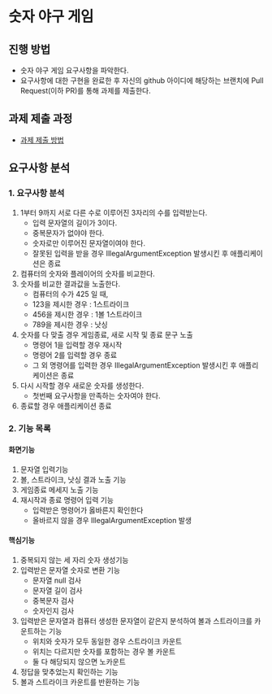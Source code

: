 # 숫자 야구 게임

## 진행 방법

* 숫자 야구 게임 요구사항을 파악한다.
* 요구사항에 대한 구현을 완료한 후 자신의 github 아이디에 해당하는 브랜치에 Pull Request(이하 PR)를 통해 과제를 제출한다.

## 과제 제출 과정

* [과제 제출 방법](https://github.com/next-step/nextstep-docs/tree/master/precourse)

## 요구사항 분석

### 1. 요구사항 분석

1. 1부터 9까지 서로 다른 수로 이루어진 3자리의 수를 입력받는다.
    * 입력 문자열의 길이가 3이다.
    * 중복문자가 없야야 한다.
    * 숫자로만 이루어진 문자열이여야 한다.
    * 잘못된 입력을 받을 경우 IllegalArgumentException 발생시킨 후 애플리케이션은 종료
2. 컴퓨터의 숫자와 플레이어의 숫자를 비교한다.
3. 숫자를 비교한 결과값을 노출한다.
    * 컴퓨터의 수가 425 일 때,
    * 123을 제시한 경우 : 1스트라이크
    * 456을 제시한 경우 : 1볼 1스트라이크
    * 789을 제시한 경우 : 낫싱
4. 숫자를 다 맞출 경우 게임종료, 새로 시작 및 종료 문구 노출
    * 명령어 1을 입력할 경우 재시작
    * 명령어 2를 입력할 경우 종료
    * 그 외 명령어를 입력한 경우 IllegalArgumentException 발생시킨 후 애플리케이션은 종료
5. 다시 시작할 경우 새로운 숫자를 생성한다.
    * 첫번째 요구사항을 만족하는 숫자여야 한다.
6. 종료할 경우 애플리케이션 종료

### 2. 기능 목록

#### 화면기능

1. 문자열 입력기능
2. 볼, 스트라이크, 낫싱 결과 노출 기능
3. 게임종료 메세지 노출 기능
4. 재시작과 종료 명령어 입력 기능
    * 입력받은 명령어가 옳바른지 확인한다
    * 올바르지 않을 경우 IllegalArgumentException 발생

#### 핵심기능

1. 중복되지 않는 세 자리 숫자 생성기능
2. 입력받은 문자열 숫자로 변환 기능
    * 문자열 null 검사
    * 문자열 길이 검사
    * 중복문자 검사
    * 숫자인지 검사
3. 입력받은 문자열과 컴퓨터 생성한 문자열이 같은지 분석하여 볼과 스트라이크를 카운트하는 기능
    * 위치와 숫자가 모두 동일한 경우 스트라이크 카운트
    * 위치는 다르지만 숫자를 포함하는 경우 볼 카운트
    * 둘 다 해당되지 않으면 노카운트
4. 정답을 맞추었는지 확인하는 기능
5. 볼과 스트라이크 카운트를 반환하는 기능
